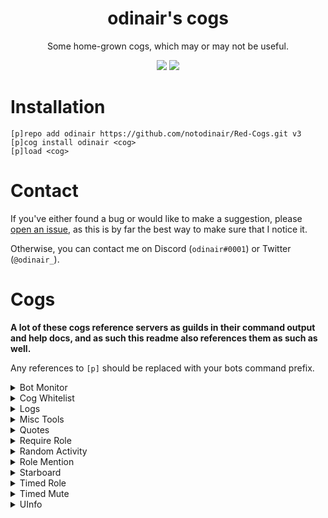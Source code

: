 <h1 align="center">odinair's cogs</h1>
<p align="center">Some home-grown cogs, which may or may not be useful.</p>
<p align="center">
  <a href="https://python.org/"><img src="https://img.shields.io/badge/Python-3.6-red.svg"></a>
  <a href="https://github.com/Cog-Creators/Red-DiscordBot"><img src="https://img.shields.io/badge/Red--DiscordBot-3.0.0-brightgreen.svg"></a>
</p>

# Installation

```
[p]repo add odinair https://github.com/notodinair/Red-Cogs.git v3
[p]cog install odinair <cog>
[p]load <cog>
```

# Contact

If you've either found a bug or would like to make a suggestion, please [open an issue](https://github.com/notodinair/Red-Cogs/issues/new),
as this is by far the best way to make sure that I notice it.

Otherwise, you can contact me on Discord (`odinair#0001`) or Twitter (`@odinair_`).

# Cogs

**A lot of these cogs reference servers as guilds in their command output and help docs,
and as such this readme also references them as such as well.**

Any references to `[p]` should be replaced with your bots command prefix.

<details>
<summary>Bot Monitor</summary>

Monitors specified bots and sends a message in the specified channel when they go offline or when they come back up.

**To install:**

- `[p]cog install odinair botmonitor`
- `[p]load botmonitor`

**Basic usage:**

- `[p]botmonitor channel <channel>` - sets the bot monitor channel - this option is global, and can only be set to one channel
- `[p]botmonitor monitor <bot>` - monitors `bot`, posting in the set channel when it goes offline or comes online again
</details>

<details>
<summary>Cog Whitelist</summary>

Restricts specific cogs to guilds that have been whitelisted by the bot owner.

Note that bot owners or co-owners *always bypass this cog's checks*, regardless of a guilds whitelist status.

**To install:**

- `[p]cog install odinair cogwhitelist`
- `[p]load cogwhitelist`

**Basic usage:**

- Enable Developer Mode in your Appearance settings so you can copy guild IDs
- Copy a guild ID by right clicking on a server in your list, and selecting `Copy ID`
- `[p]cogwhitelist add <cog> [guild id]` - adds `cog` to the list of whitelist-required cogs, optionally also allowing the guild with the specified id to use it
- `[p]cogwhitelist remove <cog> [guild id]` - does the reverse of `[p]cogwhitelist add`
</details>

<details>
<summary>Logs</summary>

Log anything and everything that may happen in your guild.

**To install:**

- `[p]cog install odinair logs`
- `[p]load logs`

**Basic usage:**

- `[p]logset logchannel <channel> all` - set all log channels to `channel`
- `[p]help logset`
</details>

<details>
<summary>Misc Tools</summary>

Quick and dirty utilities.

This is mostly useful if you're either making a cog, or for advanced server moderation/administration.
Otherwise, this cog may be entirely useless to you.

**To install:**

- `[p]cog install odinair misctools`
- `[p]load misctools`

**Basic usage:**

- `[p]charinfo <characters...>` - returns the unicode name for some characters
- `[p]pingtime` - retrieve the time it took for the bot to respond to a message
- `[p]rtfs <command>` - retrieve the source code for a command or sub-command
- `[p]snowflake <snowflakes...>` - retrieve the creation time for one or more snowflake ids
</details>

<details>
<summary>Quotes</summary>

Save and retrieve quotes. Quotes also support author attribution, and editing the content post-creation!

**To install:**

- `[p]cog install odinair quotes`
- `[p]load quotes`

**Basic usage:**

- `[p]quote add This is a quote!` - add a quote with the text `This is a quote!`
- `[p]quote message <message id>` - add a quote by retrieving the message from the id given; this automatically attributes the quote to the message author
- `[p]quote attribute <quote> <member>` - attributes `quote` to the member specified
- `[p]quote 1` - retrieve the added quote
- `[p]quote remove 1` - removes the added quote; this requires you to be the quote creator, attributed author, and/or a moderator/administrator
</details>

<details>
<summary>Require Role</summary>

Require one (or lack of any) out of a set list of roles to use the bot's commands in a guild. 

**To install:**

- `[p]cog install odinair requirerole`
- `[p]load requirerole`

**Basic usage:**

- `[p]requirerole "Bot Allowed" "~Bot Denied"` - allows members with `Bot Allowed` to use the bot, except if they have `Bot Denied`
</details>

<details>
<summary>Random Activity</summary>

Randomly change your bots activity status on a set delay to one in a set list of statuses, which support placeholders. 

**To install:**

- `[p]cog install odinair rndactivity`
- `[p]load rndactivity`

**Basic usage:**

Currently added placeholders:
- `{GUILDS}` - the amount of guilds on the current shard
- `{MEMBERS}` - the amount of members in each guild on the current shard
- `{SHARD}` - the current shard id
- `{SHARDS}` - the amount of shards the bot currently has
- `{COMMANDS}` - the amount of commands currently loaded
- `{COGS}` - the amount of cogs currently loaded

Commands:
- `[p]rndactivity add with {GUILDS} guilds` -> adds the activity status `with {GUILDS} guilds`
- `[p]rndactivity (watching|listening) <status>` -> adds a watching or listening activity status
- `[p]rndactivity list` -> lists added statuses
- `[p]rndactivity list true` -> lists added statuses, but also parses placeholders and displays their current return value
</details>

<details>
<summary>Role Mention</summary>

Mention configurable roles on demand.
This can be helpful if you have roles which you don't want everyone to be able to mention,
but still need to mention from time to time.

**To install:**

- `[p]cog install odinair rolemention`
- `[p]load rolemention`

**Basic usage:**

- `[p]rolemention add <role>` - allows mentioning of a role
- `<{mention role: @role}>` - mention a role in a message
- `[p]rolemention mention <role> <text>` - mention a role via commands
</details>

<details>
<summary>Starboard</summary>

Send messages to a per-guild starboard channel, all from star reactions.

**To install:**

- `[p]cog install odinair starboard`
- `[p]load starboard`

**Basic usage:**

- `[p]star <message id>` - stars a message by id; this is an alternative to adding a star reaction to a message
- `[p]unstar <message id>` - does the reverse of `[p]star`
- `[p]starboard channel <channel>` - set the guilds starboard channel
- `[p]starboard requirerole` - toggles integration with the `requirerole` cog; defaults to enabled
- `[p]starboard minstars <amount>` - set the minimum amount of stars a message must receive to be sent to the starboard
- `[p]starboard (unignore|ignore) <channel>` - ignore or unignore a channel from the guilds starboard
- `[p]stars (block|unblock) <member>` - blocks or unblocks a member from the guilds starboard
- `[p]stars (hide|unhide) <message id>` - hides or unhides a message from the guilds starboard
</details>

<details>
<summary>Timed Role</summary>

Adds one or more roles to a member for a set amount of time

**To install:**

- `[p]cog install odinair timedrole`
- `[p]load timedrole`

**Basic usage:**

- `[p]timedrole add <member> <duration> <roles...>` - adds one or more roles to `member` for `duration`
- `[p]timedrole list` - lists the timed roles currently active
</details>

<details>
<summary>Timed Mute</summary>

Mute a member for a set amount of time, with integration for the core Red modlog.

*This cog requires my `timedrole` cog to function.*

**To install:**

- `[p]cog install odinair timedmute`
- `[p]load timedmute`

**Basic usage:**

- `[p]timedmute <member> <duration> [reason]` - mutes `member` for `duration`, with an optional reason
</details>

<details>
<summary>UInfo</summary>

Yet another variation on `[p]userinfo`

**To install:**

- `[p]cog install odinair uinfo`
- `[p]load uinfo`

**Basic usage:**

- `[p]uinfo [member]`
</details>
